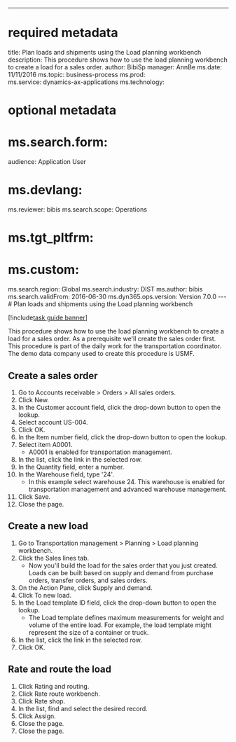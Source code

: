 --- 
# required metadata 
 
title: Plan loads and shipments using the Load planning workbench
description: This procedure shows how to use the load planning workbench to create a load for a sales order. 
author: BibiSp
manager: AnnBe 
ms.date: 11/11/2016
ms.topic: business-process 
ms.prod:  
ms.service: dynamics-ax-applications 
ms.technology:  
 
# optional metadata 
 
# ms.search.form:   
audience: Application User 
# ms.devlang:  
ms.reviewer: bibis
ms.search.scope: Operations 
# ms.tgt_pltfrm:  
# ms.custom:  
ms.search.region: Global
ms.search.industry: DIST
ms.author: bibis
ms.search.validFrom: 2016-06-30 
ms.dyn365.ops.version: Version 7.0.0 
---# Plan loads and shipments using the Load planning workbench

[!include[task guide banner](../../includes/task-guide-banner.md)]

This procedure shows how to use the load planning workbench to create a load for a sales order. As a prerequisite we'll create the sales order first. This procedure is part of the daily work for the transportation coordinator. The demo data company used to create this procedure is USMF.


## Create a sales order
1. Go to Accounts receivable > Orders > All sales orders.
2. Click New.
3. In the Customer account field, click the drop-down button to open the lookup.
4. Select account US-004.
5. Click OK.
6. In the Item number field, click the drop-down button to open the lookup.
7. Select item A0001.
    * A0001 is enabled for transportation management.  
8. In the list, click the link in the selected row.
9. In the Quantity field, enter a number.
10. In the Warehouse field, type '24'.
    * In this example select warehouse 24. This warehouse is enabled for transportation management and advanced warehouse management.  
11. Click Save.
12. Close the page.

## Create a new load
1. Go to Transportation management > Planning > Load planning workbench.
2. Click the Sales lines tab.
    * Now you'll build the load for the sales order that you just created. Loads can be built based on supply and demand from purchase orders, transfer orders, and sales orders.  
3. On the Action Pane, click Supply and demand.
4. Click To new load.
5. In the Load template ID field, click the drop-down button to open the lookup.
    * The Load template defines maximum measurements for weight and volume of the entire load. For example, the load template might represent the size of a container or truck.  
6. In the list, click the link in the selected row.
7. Click OK.

## Rate and route the load
1. Click Rating and routing.
2. Click Rate route workbench.
3. Click Rate shop.
4. In the list, find and select the desired record.
5. Click Assign.
6. Close the page.
7. Close the page.

